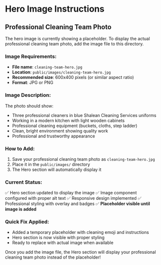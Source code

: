 # Hero Image Instructions

## Professional Cleaning Team Photo

The hero image is currently showing a placeholder. To display the actual professional cleaning team photo, add the image file to this directory.

### Image Requirements:
- **File name**: `cleaning-team-hero.jpg`
- **Location**: `public/images/cleaning-team-hero.jpg`
- **Recommended size**: 600x400 pixels (or similar aspect ratio)
- **Format**: JPG or PNG

### Image Description:
The photo should show:
- Three professional cleaners in blue Shalean Cleaning Services uniforms
- Working in a modern kitchen with light wooden cabinets
- Professional cleaning equipment (buckets, cloths, step ladder)
- Clean, bright environment showing quality work
- Professional and trustworthy appearance

### How to Add:
1. Save your professional cleaning team photo as `cleaning-team-hero.jpg`
2. Place it in the `public/images/` directory
3. The Hero section will automatically display it

### Current Status:
✅ Hero section updated to display the image
✅ Image component configured with proper alt text
✅ Responsive design implemented
✅ Professional styling with overlay and badges
✅ **Placeholder visible until image is added**

### Quick Fix Applied:
- Added a temporary placeholder with cleaning emoji and instructions
- Hero section is now visible with proper styling
- Ready to replace with actual image when available

Once you add the image file, the Hero section will display your professional cleaning team photo instead of the placeholder!

